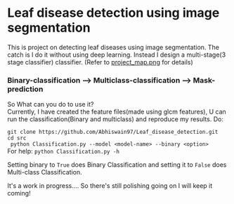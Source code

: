 # Leaf disease detection using image segmentation 

This is project on detecting leaf diseases using image segmentation. The catch is I do it without using deep learning. 
Instead I design a multi-stage(3 stage classifier) classifier. 
(Refer to [project_map.png](https://github.com/Abhiswain97/Leaf_disease_detection/blob/master/project_map.png) for details)

### Binary-classification --> Multiclass-classification --> Mask-prediction

So What can you do to use it? <br>
Currently, I have created the feature files(made using glcm features), U can run the classification(Binary and multiclass) and reproduce my results. Do: <br>

`git clone https://github.com/Abhiswain97/Leaf_disease_detection.git `<br>`
cd src `<br>`
python Classification.py --model <model-name> --binary <option>`
<br>
For help: `python Classification.py -h`

Setting binary to `True` does Binary Classification and setting it to `False` does Multi-class Classification.

It's a work in progress.... So there's still polishing going on I will keep it coming!
